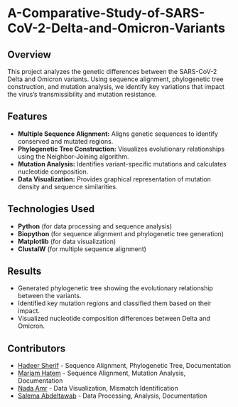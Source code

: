 # A-Comparative-Study-of-SARS-CoV-2-Delta-and-Omicron-Variants

## Overview
This project analyzes the genetic differences between the SARS-CoV-2 Delta and Omicron variants. Using sequence alignment, phylogenetic tree construction, and mutation analysis, we identify key variations that impact the virus’s transmissibility and mutation resistance.

## Features
- **Multiple Sequence Alignment:** Aligns genetic sequences to identify conserved and mutated regions.
- **Phylogenetic Tree Construction:** Visualizes evolutionary relationships using the Neighbor-Joining algorithm.
- **Mutation Analysis:** Identifies variant-specific mutations and calculates nucleotide composition.
- **Data Visualization:** Provides graphical representation of mutation density and sequence similarities.

## Technologies Used
- **Python** (for data processing and sequence analysis)
- **Biopython** (for sequence alignment and phylogenetic tree generation)
- **Matplotlib** (for data visualization)
- **ClustalW** (for multiple sequence alignment)

## Results
- Generated phylogenetic tree showing the evolutionary relationship between the variants.
- Identified key mutation regions and classified them based on their impact.
- Visualized nucleotide composition differences between Delta and Omicron.

## Contributors
- [Hadeer Sherif](https://github.com/hadeer-sherif) - Sequence Alignment, Phylogenetic Tree, Documentation
- [Mariam Hatem](https://github.com/mariam-hatem) - Sequence Alignment, Mutation Analysis, Documentation
- [Nada Amr](https://github.com/Nadaaomran) - Data Visualization, Mismatch Identification
- [Salema Abdeltawab](https://github.com/salema-abdeltawab) - Data Processing, Analysis, Documentation


